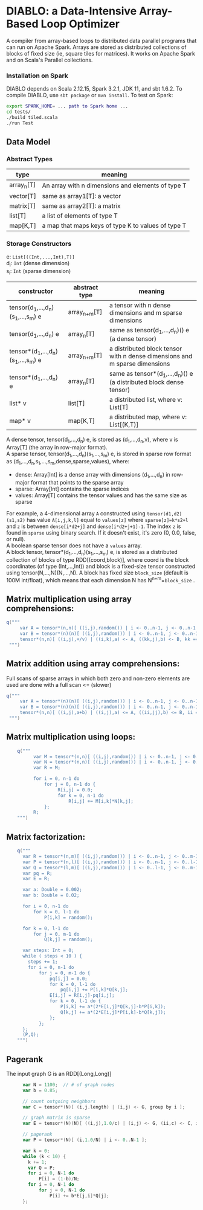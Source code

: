 # DIABLO: a Data-Intensive Array-Based Loop Optimizer

A compiler from array-based loops to distributed data parallel programs that can run on Apache Spark.
Arrays are stored as distributed collections of blocks of fixed size (ie, square tiles for matrices).
It works on Apache Spark and on Scala's Parallel collections.

### Installation on Spark

DIABLO depends on Scala 2.12.15, Spark 3.2.1, JDK 11, and sbt 1.6.2. To compile DIABLO, use ``sbt package`` or ``mvn install``.
To test  on Spark:
```bash
export SPARK_HOME= ... path to Spark home ...
cd tests/
./build tiled.scala
./run Test
```
## Data Model

### Abstract Types

| type | meaning |
| ---- | ------- |
| array<sub>n</sub>[T] | An array with n dimensions and elements of type T |
| vector[T] | same as array1[T]: a vector |
| matrix[T] | same as array2[T]: a matrix |
| list[T] | a list of elements of type T |
| map[K,T] | a map that maps keys of type K to values of type T |

### Storage Constructors

e: `List[((Int,...,Int),T)]`<br/>
d<sub>i</sub>: `Int`       (dense dimension)<br/>
s<sub>i</sub>: `Int`       (sparse dimension)<br/>

| constructor | abstract type | meaning |
| ---- | ---- | ------- |
| tensor(d<sub>1</sub>,...,d<sub>n</sub>)(s<sub>1</sub>,...,s<sub>m</sub>) e | array<sub>n+m</sub>[T] | a tensor with n dense dimensions and m sparse dimensions |
| tensor(d<sub>1</sub>,...,d<sub>n</sub>) e | array<sub>n</sub>[T]  | same as tensor(d<sub>1</sub>,...,d<sub>n</sub>)() e (a dense tensor) |
| tensor*(d<sub>1</sub>,...,d<sub>n</sub>)(s<sub>1</sub>,...,s<sub>m</sub>) e | array<sub>n+m</sub>[T]  | a distributed block tensor with n dense dimensions and m sparse dimensions |
| tensor*(d<sub>1</sub>,...,d<sub>n</sub>) e | array<sub>n</sub>[T]  | same as tensor*(d<sub>1</sub>,...,d<sub>n</sub>)() e (a distributed block dense tensor) |
| list* v | list[T] | a distributed list, where v: List[T] |
| map* v | map[K,T] | a distributed map, where v: List[(K,T)] |

A dense tensor, tensor(d<sub>1</sub>,...,d<sub>n</sub>) e,  is stored as (d<sub>1</sub>,...,d<sub>n</sub>,v), where v is Array[T] (the array in row-major format).<br/>
A sparse tensor, tensor(d<sub>1</sub>,...,d<sub>n</sub>)(s<sub>1</sub>,...,s<sub>m</sub>) e,
is stored in sparse row format as (d<sub>1</sub>,...,d<sub>n</sub>,s<sub>1</sub>,...,s<sub>m</sub>,dense,sparse,values), where:
* dense: Array[Int] is a dense array with dimensions (d<sub>1</sub>,...,d<sub>n</sub>) in row-major format that points to the sparse array
* sparse: Array[Int] contains the sparse indices
* values: Array[T] contains the tensor values and has the same size as sparse

For example, a 4-dimensional array `A` constructed using `tensor(d1,d2)(s1,s2)` has value
`A[i,j,k,l]` equal to `values[z]` where `sparse[z]=k*s2+l` and `z` is between `dense[i*d2+j]` and `dense[i*d2+j+1]-1`.
The index `z` is found in `sparse` using binary search. If it doesn't exist, it's zero (0, 0.0, false, or null).<br/>
A boolean sparse tensor does not have a `values` array.<br/>
A block tensor, tensor*(d<sub>1</sub>,...,d<sub>n</sub>)(s<sub>1</sub>,...,s<sub>m</sub>) e, is stored as a distributed collection of blocks of type
RDD[(coord,block)], where coord is the block coordinates (of type (Int,...,Int)) and block is a fixed-size tensor constructed
using tensor(N,...,N)(N,...,N). A block has fixed size `block_size` (default is 100M int/float), which means that each dimension N has N<sup>n+m</sup>=`block_size` .

## Matrix multiplication using array comprehensions:

```scala
q("""
     var A = tensor*(n,n)[ ((i,j),random()) | i <- 0..n-1, j <- 0..n-1 ]     // dense block matrix
     var B = tensor*(n)(n)[ ((i,j),random()) | i <- 0..n-1, j <- 0..n-1 ]    // dense rows, sparse columns
     tensor*(n,n)[ ((i,j),+/v) | ((i,k),a) <- A, ((kk,j),b) <- B, kk == k, let v = a*b, group by (i,j) ];
 """)
```

## Matrix addition using array comprehensions:
  
Full scans of sparse arrays in which both zero and non-zero elements are used are done with a full scan <= (slower)

```scala
q("""
     var A = tensor*(n)(n)[ ((i,j),random()) | i <- 0..n-1, j <- 0..n-1 ]     // sparse matrix
     var B = tensor*(n)(n)[ ((i,j),random()) | i <- 0..n-1, j <- 0..n-1 ]     // sparse matrix
     tensor*(n,n)[ ((i,j),a+b) | ((i,j),a) <= A, ((ii,jj),b) <= B, ii == i, jj == j ];
 """)
```

## Matrix multiplication using loops:

```scala
    q("""
          var M = tensor*(n,n)[ ((i,j),random()) | i <- 0..n-1, j <- 0..n-1 ];
          var N = tensor*(n,n)[ ((i,j),random()) | i <- 0..n-1, j <- 0..n-1 ];
          var R = M;

          for i = 0, n-1 do
              for j = 0, n-1 do {
                   R[i,j] = 0.0;
                   for k = 0, n-1 do
                       R[i,j] += M[i,k]*N[k,j];
              };
          R;
    """)
```

## Matrix factorization:

```scala
    q("""
      var R = tensor*(n,m)[ ((i,j),random()) | i <- 0..n-1, j <- 0..m-1 ];
      var P = tensor*(n,l)[ ((i,j),random()) | i <- 0..n-1, j <- 0..l-1 ];
      var Q = tensor*(l,m)[ ((i,j),random()) | i <- 0..l-1, j <- 0..m-1 ];
      var pq = R;
      var E = R;

      var a: Double = 0.002;
      var b: Double = 0.02;

      for i = 0, n-1 do
          for k = 0, l-1 do
              P[i,k] = random();

      for k = 0, l-1 do
          for j = 0, m-1 do
              Q[k,j] = random();

      var steps: Int = 0;
      while ( steps < 10 ) {
        steps += 1;
        for i = 0, n-1 do
            for j = 0, m-1 do {
                pq[i,j] = 0.0;
                for k = 0, l-1 do
                    pq[i,j] += P[i,k]*Q[k,j];
                E[i,j] = R[i,j]-pq[i,j];
                for k = 0, l-1 do {
                    P[i,k] += a*(2*E[i,j]*Q[k,j]-b*P[i,k]);
                    Q[k,j] += a*(2*E[i,j]*P[i,k]-b*Q[k,j]);
                };
            };
      };
      (P,Q);
    """)
```
## Pagerank

The input graph G is an RDD[(Long,Long)]

```scala
      var N = 1100;  // # of graph nodes
      var b = 0.85;

      // count outgoing neighbors
      var C = tensor*(N)[ (i,j.length) | (i,j) <- G, group by i ];

      // graph matrix is sparse
      var E = tensor*(N)(N)[ ((i,j),1.0/c) | (i,j) <- G, (ii,c) <- C, ii == i ];

      // pagerank
      var P = tensor*(N)[ (i,1.0/N) | i <- 0..N-1 ];

      var k = 0;
      while (k < 10) {
        k += 1;
        var Q = P;
        for i = 0, N-1 do
            P[i] = (1-b)/N;
        for i = 0, N-1 do
            for j = 0, N-1 do
                P[i] += b*E[j,i]*Q[j];
      };
```